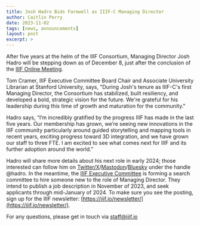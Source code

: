 ```yaml
---
title: Josh Hadro Bids Farewell as IIIF-C Managing Director
author: Caitlin Perry
date: 2023-11-02
tags: [news, announcements]
layout: post
excerpt: > 
---
```


After five years at the helm of the IIIF Consortium, Managing Director Josh Hadro will be stepping down as of December 8, just after the conclusion of the [IIIF Online Meeting](https://iiif.io/event/2023/online-meeting/).

Tom Cramer, IIIF Executive Committee Board Chair and Associate University Librarian at Stanford University, says, "During Josh's tenure as IIIF-C's first Managing Director, the Consortium has stabilized, built resiliency, and developed a bold, strategic vision for the future. We're grateful for his leadership during this time of growth and maturation for the community."

Hadro says, “I’m incredibly gratified by the progress IIIF has made in the last five years. Our membership has grown, we’re seeing new innovations in the IIIF community particularly around guided storytelling and mapping tools in recent years, exciting progress toward 3D integration, and we have grown our staff to three FTE. I am excited to see what comes next for IIIF and its further adoption around the world.”

Hadro will share more details about his next role in early 2024; those interested can follow him on [Twitter/X](https://twitter.com/hadro)/[Mastodon](https://glammr.us/@hadro)/[Bluesky](https://bsky.app/profile/hadro.bsky.social) under the handle @hadro. In the meantime, the [IIIF Executive Committee](https://iiif.io/community/consortium/consortium_committees/#executive-committee) is forming a search committee to hire someone new to the role of Managing Director. They intend to publish a job description in November of 2023, and seek applicants through mid-January of 2024. To make sure you see the posting, sign up for the IIIF newsletter: [https://iiif.io/newsletter/](https://iiif.io/newsletter/).

For any questions, please get in touch via [staff@iiif.io](mailto:staff@iiif.io)   